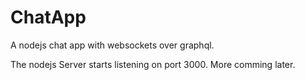 # ChatApp
A nodejs chat app with websockets over graphql.

The nodejs Server starts listening on port 3000. More comming later.
